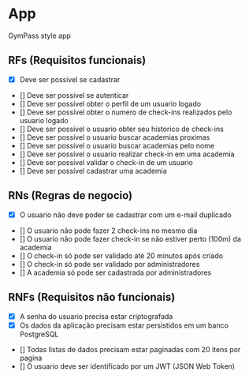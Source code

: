 # App

GymPass style app

## RFs (Requisitos funcionais)

- [x] Deve ser possível se cadastrar
- [] Deve ser possível se autenticar
- [] Deve ser possível obter o perfil de um usuario logado
- [] Deve ser possível obter o numero de check-ins realizados pelo usuario logado
- [] Deve ser possível o usuario obter seu historico de check-ins
- [] Deve ser possível o usuario buscar academias proximas
- [] Deve ser possível o usuario buscar academias pelo nome
- [] Deve ser possível o usuario realizar check-in em uma academia
- [] Deve ser possível validar o check-in de um usuario
- [] Deve ser possível cadastrar uma academia


## RNs (Regras de negocio)

- [x] O usuario não deve poder se cadastrar com um e-mail duplicado
- [] O usuario não pode fazer 2 check-ins no mesmo dia
- [] O usuario não pode fazer check-in se não estiver perto (100m) da academia
- [] O check-in só  pode ser validado até 20 minutos após criado
- [] O check-in só  pode ser validado por administradores
- [] A academia só  pode ser cadastrada por administradores 

## RNFs (Requisitos não funcionais)

- [x] A senha do usuario precisa estar criptografada
- [x] Os dados da aplicação precisam estar persistidos em um banco PostgreSQL
- [] Todas listas de dados precisam estar paginadas com 20 itens por pagina
- [] O usuario deve ser identificado por um JWT (JSON Web Token)
